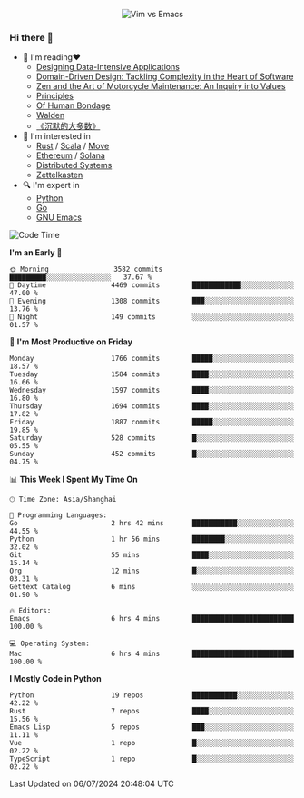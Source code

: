 <p align="center">
    <img src="https://gist.githubusercontent.com/coldnight/e696baffb094e71c96cb302118878eae/raw/40ea5053a6f66cc65f90f437e4173497da225958/banner.gif" alt="Vim vs Emacs" />
</p>

### Hi there 👋

- 📖 I'm reading❤️
    + [Designing Data-Intensive Applications](https://www.oreilly.com/library/view/designing-data-intensive-applications/9781491903063/)
    + [Domain-Driven Design: Tackling Complexity in the Heart of Software](https://www.dddcommunity.org/book/evans_2003/)
    + [Zen and the Art of Motorcycle Maintenance: An Inquiry into Values](https://en.wikipedia.org/wiki/Zen_and_the_Art_of_Motorcycle_Maintenance)
    + [Principles](https://www.principles.com/)
    + [Of Human Bondage](https://en.wikipedia.org/wiki/Of_Human_Bondage)
    + [Walden](https://en.wikipedia.org/wiki/Walden)
    + [《沉默的大多数》](https://en.wikipedia.org/wiki/Silent_majority)
- 🌱 I'm interested in
    + [Rust](https://www.rust-lang.org/) / [Scala](https://www.scala-lang.org/) / [Move](https://github.com/move-language/move/)
    + [Ethereum](https://ethereum.org/en/) / [Solana](https://solana.com/)
	+ [Distributed Systems](https://www.linuxzen.com/notes/topics/20200320174417_%E5%88%86%E5%B8%83%E5%BC%8F/)
	+ [Zettelkasten](https://www.linuxzen.com/notes/notes/20220120080920-slip_box/)
- 🔍 I'm expert in
    + [Python](https://www.python.org/)
    + [Go](https://go.dev/)
    + [GNU Emacs](https://www.gnu.org/software/emacs/)

<!--START_SECTION:waka-->
![Code Time](http://img.shields.io/badge/Code%20Time-2%2C946%20hrs%2043%20mins-blue)

**I'm an Early 🐤** 

```text
🌞 Morning                3582 commits        █████████░░░░░░░░░░░░░░░░   37.67 % 
🌆 Daytime                4469 commits        ████████████░░░░░░░░░░░░░   47.00 % 
🌃 Evening                1308 commits        ███░░░░░░░░░░░░░░░░░░░░░░   13.76 % 
🌙 Night                  149 commits         ░░░░░░░░░░░░░░░░░░░░░░░░░   01.57 % 
```
📅 **I'm Most Productive on Friday** 

```text
Monday                   1766 commits        █████░░░░░░░░░░░░░░░░░░░░   18.57 % 
Tuesday                  1584 commits        ████░░░░░░░░░░░░░░░░░░░░░   16.66 % 
Wednesday                1597 commits        ████░░░░░░░░░░░░░░░░░░░░░   16.80 % 
Thursday                 1694 commits        ████░░░░░░░░░░░░░░░░░░░░░   17.82 % 
Friday                   1887 commits        █████░░░░░░░░░░░░░░░░░░░░   19.85 % 
Saturday                 528 commits         █░░░░░░░░░░░░░░░░░░░░░░░░   05.55 % 
Sunday                   452 commits         █░░░░░░░░░░░░░░░░░░░░░░░░   04.75 % 
```


📊 **This Week I Spent My Time On** 

```text
🕑︎ Time Zone: Asia/Shanghai

💬 Programming Languages: 
Go                       2 hrs 42 mins       ███████████░░░░░░░░░░░░░░   44.55 % 
Python                   1 hr 56 mins        ████████░░░░░░░░░░░░░░░░░   32.02 % 
Git                      55 mins             ████░░░░░░░░░░░░░░░░░░░░░   15.14 % 
Org                      12 mins             █░░░░░░░░░░░░░░░░░░░░░░░░   03.31 % 
Gettext Catalog          6 mins              ░░░░░░░░░░░░░░░░░░░░░░░░░   01.90 % 

🔥 Editors: 
Emacs                    6 hrs 4 mins        █████████████████████████   100.00 % 

💻 Operating System: 
Mac                      6 hrs 4 mins        █████████████████████████   100.00 % 
```

**I Mostly Code in Python** 

```text
Python                   19 repos            ███████████░░░░░░░░░░░░░░   42.22 % 
Rust                     7 repos             ████░░░░░░░░░░░░░░░░░░░░░   15.56 % 
Emacs Lisp               5 repos             ███░░░░░░░░░░░░░░░░░░░░░░   11.11 % 
Vue                      1 repo              █░░░░░░░░░░░░░░░░░░░░░░░░   02.22 % 
TypeScript               1 repo              █░░░░░░░░░░░░░░░░░░░░░░░░   02.22 % 
```




 Last Updated on 06/07/2024 20:48:04 UTC
<!--END_SECTION:waka-->
